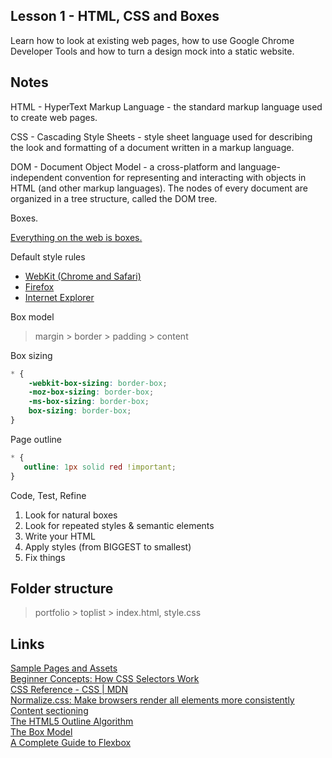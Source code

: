 ## Lesson 1 - HTML, CSS and Boxes  

Learn how to look at existing web pages, how to use Google Chrome Developer Tools and how to turn a design mock into a static website.

Notes
----
HTML - HyperText Markup Language - the standard markup language used to create web pages.

CSS - Cascading Style Sheets - style sheet language used for describing the look and formatting of a document written in a markup language.

DOM - Document Object Model - a cross-platform and language-independent convention for representing and interacting with objects in HTML (and other markup languages). The nodes of every document are organized in a tree structure, called the DOM tree.

Boxes.

[Everything on the web is boxes.](https://www.youtube.com/watch?v=Nj5RCaE_b00)

Default style rules  
* [WebKit (Chrome and Safari)](http://trac.webkit.org/browser/trunk/Source/WebCore/css/html.css)  
* [Firefox](http://hg.mozilla.org/mozilla-central/file/tip/layout/style/html.css)  
* [Internet Explorer](http://www.iecss.com/) 

Box model  
> margin > border > padding > content

Box sizing  
```css
* {
	-webkit-box-sizing: border-box;  
    -moz-box-sizing: border-box;  
    -ms-box-sizing: border-box;  
	box-sizing: border-box;
}
```  

Page outline   
```css
* {
   outline: 1px solid red !important;
}
```

Code, Test, Refine  
1. Look for natural boxes  
2. Look for repeated styles & semantic elements  
3. Write your HTML  
4. Apply styles (from BIGGEST to smallest)  
5. Fix things

Folder structure
----
> portfolio > toplist > index.html, style.css

Links
----
[Sample Pages and Assets](http://assignments.udacity-extras.appspot.com/courses/html-css/index.html)  
[Beginner Concepts: How CSS Selectors Work](https://css-tricks.com/how-css-selectors-work/)  
[CSS Reference - CSS | MDN](https://developer.mozilla.org/en-US/docs/Web/CSS/Reference)  
[Normalize.css: Make browsers render all elements more consistently](http://necolas.github.io/normalize.css/)  
[Content sectioning](https://developer.mozilla.org/en-US/docs/Web/HTML/Element#Content_sectioning)  
[The HTML5 Outline Algorithm](https://developer.mozilla.org/en-US/docs/Web/Guide/HTML/Sections_and_Outlines_of_an_HTML5_document#The_HTML5_Outline_Algorithm)  
[The Box Model](http://assignments.udacity-extras.appspot.com/courses/html-css/samples/box-model.html)  
[A Complete Guide to Flexbox](https://css-tricks.com/snippets/css/a-guide-to-flexbox/)

